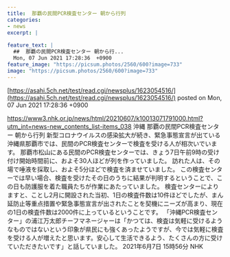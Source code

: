 ```yaml
---
title:  那覇の民間PCR検査センター 朝から行列  
categories:
- news
excerpt: |
  
feature_text: |
  ##  那覇の民間PCR検査センター 朝から行...
  Mon, 07 Jun 2021 17:28:36  +0900
feature_image: "https://picsum.photos/2560/600?image=733"
image: "https://picsum.photos/2560/600?image=733"
---
```


[https://asahi.5ch.net/test/read.cgi/newsplus/1623054516/](https://asahi.5ch.net/test/read.cgi/newsplus/1623054516/)
posted on Mon, 07 Jun 2021 17:28:36  +0900

<!--more-->

https://www3.nhk.or.jp/news/html/20210607/k10013071791000.html?utm_int=news-new_contents_list-items_038 沖縄 那覇の民間PCR検査センター 朝から行列 新型コロナウイルスの感染拡大が続き、緊急事態宣言が出ている沖縄県那覇市では、民間のPCR検査センターで検査を受ける人が相次いでいます。 那覇市松山にある民間のPCR検査センターでは、きょう7日午前9時の受け付け開始時間前に、およそ30人ほどが列を作っていました。 訪れた人は、その場で唾液を採取し、およそ5分ほどで検査を済ませていました。 この検査センターでは早い場合、検査を受けたその日のうちに結果が判明するということで、この日も防護服を着た職員たちが作業にあたっていました。 検査センターによりますと、ことし2月に開設された当初、1日の検査件数は10件ほどでしたが、まん延防止等重点措置や緊急事態宣言が出されたことを契機にニーズが高まり、現在の1日の検査件数は2000件に上っているということです。 「沖縄PCR検査センター」の浦江万太郎チーフマネージャーは「かつては、検査は気軽に受けるようなものではないという印象が県民にも強くあったようですが、今では気軽に検査を受ける人が増えたと思います。安心して生活できるよう、たくさんの方に受けていただきたいです」と話していました。 2021年6月7日 15時56分 NHK
